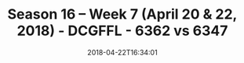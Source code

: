 ---
title: Season 16 – Week 7 (April 20 & 22, 2018) - DCGFFL - 6362 vs 6347
teams_score:
- team: 6362
  score: 31
- team: 6347
  score: 25
mvp: Manuel Montes de oca, Alex Harvey
game-ball: Sean Bartel, Jared Lucas
season: 16
week: 7
date: '2018-04-22T16:34:01'
pageid: season-16-week-7-april-20-22-2018-6362-vs-6347
---